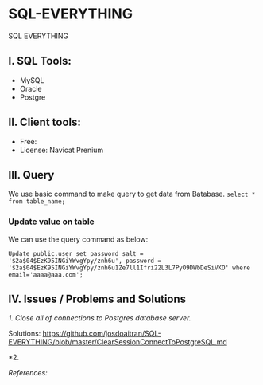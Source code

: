# SQL-EVERYTHING
SQL EVERYTHING

## I. SQL Tools:

- MySQL
- Oracle
- Postgre

## II. Client tools:

+ Free:
+ License: Navicat Prenium

## III. Query 

We use basic command to make query to get data from Batabase.
`
select * from table_name;
`
### Update value on table
We can use the query command as below:
```
Update public.user set password_salt = '$2a$04$EzK95INGiYWvgYpy/znh6u', password = '$2a$04$EzK95INGiYWvgYpy/znh6u1Ze7ll1Ifri22L3L7PyO9DWbDeSiVKO' where email='aaaa@aaa.com';
```

## IV. Issues / Problems and Solutions

*1. Close all of connections to Postgres database server.*

Solutions:
https://github.com/josdoaitran/SQL-EVERYTHING/blob/master/ClearSessionConnectToPostgreSQL.md

*2. 


_References:_
